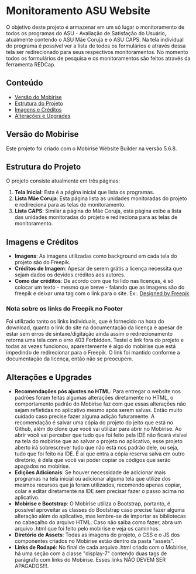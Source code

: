 # Monitoramento ASU Website

O objetivo deste projeto é armazenar em um só lugar o monitoramento de todos os programas do ASU - Avaliação de Satisfação do Usuário, atualmente contendo o ASU Mãe Coruja e o ASU CAPS. Na tela individual do programa é possível ver a lista de todos os formulários e através dessa tela ser redirecionado para seus respectivos monitoramentos. No momento todos os formulários de pesquisa e os monitoramentos são feitos através da ferramenta REDCap.

## Conteúdo

- [Versão do Mobirise](#versão-do-mobirise)
- [Estrutura do Projeto](#estrutura-do-projeto)
- [Imagens e Créditos](#imagens-e-créditos)
- [Alterações e Upgrades](#alterações-e-upgrades)

## Versão do Mobirise

Este projeto foi criado com o Mobirise Website Builder na versão 5.6.8.

## Estrutura do Projeto

O projeto consiste atualmente em três páginas:

1. **Tela Inicial**: Esta é a página inicial que lista os programas.
2. **Lista Mãe Coruja**: Esta página lista as unidades monitoradas do projeto e redireciona para as telas de monitoramento.
3. **Lista CAPS**: Similar à página do Mãe Coruja, esta página exibe a lista das unidades monitoradas do projeto e redireciona para as telas de monitoramento.


## Imagens e Créditos

- **Imagens**: As imagens utilizadas como background em cada tela do projeto são do Freepik.
- **Créditos de Imagem**: Apesar de serem grátis a licença necessita que sejam dados os devidos créditos aos autores.
- **Como dar créditos**: De acordo com que foi lido nas licenças, é só colocar um texto - mesmo que breve - falando que as imagens são do freepik e deixar uma tag <a> com o link para o site. Ex:. <a href="http://www.freepik.com">Designed by Freepik</a>

### Nota sobre os links do Freepik no Footer

Foi utilizado tanto os links individuais, que é fornecido na hora do download, quanto o link do site na documentação da licença e apesar de estar sem erros de sintaxe/digitação ainda assim o redirecionamento retorna uma tela com o erro 403 Forbidden. Testei o link fora do projeto e todas as vezes funcionou, aparentemente é algo do mobirise que está impedindo de redirecionar para o Freepik. O link foi mantido conforme a documentação da licença, então não se preocupem.


## Alterações e Upgrades

- **Recomendações pós ajustes no HTML**: Para entregar o website nos padrões foram feitas algumas alterações diretamente no HTML, o comportamento padrão do Mobirise faz com que essas alterações não sejam refletidas no aplicativo mesmo após serem salvas. Então muito cuidado caso precise fazer alguma adição futuramente. A recomendação é salvar uma cópia do projeto do jeito que está no Github, além do clone que você vai utilizar para abrir no Mobirise. Ao abrir você vai perceber que tudo que foi feito pela IDE não ficará visível na tela do mobirise que ao salvar o projeto no aplicativo, esse projeto aberto irá sobrescrever tudo que não está nos padrão dele, ou seja, tudo que foi feito na IDE. É aí que entra a cópia reserva salva em outro diretório, é dela que você vai poder copiar os códigos que serão apagados no mobirise. 
- **Edições Adicionais**: Se houver necessidade de adicionar mais programas na tela inicial ou adicionar alguma tela que utilize dos mesmos recursos que já foram utilizados, recomendo apenas copiar, colar e editar diretamente na IDE sem precisar fazer o passo acima no aplicativo.
- **Mobirise e Bootstrap**: O Mobirise utiliza o Bootstrap, portanto, é possível aproveitar as classes do Bootstrap caso precise fazer alguma alteração além do aplicativo, mas lembre-se de importar as bibliotecas no cabeçalho do arquivo HTML. Caso não saiba como fazer, abra um arquivo .html que foi feito pelo mobirise e veja os caminhos.
- **Diretório de Assets**: Todas as imagens do projeto, o CSS e o JS dos componentes criados no Mobirise estão dentro da pasta "assets".
- **Links de Rodapé**: No final de cada arquivo .html criado com o Mobirise, há uma seção com a classe "display-7" contendo duas tags de parágrafo com links do Mobirise. Esses links NÃO DEVEM SER APAGADOS!!!.

